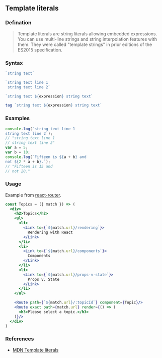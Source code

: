 ## Template literals

### Defination

> Template literals are string literals allowing embedded expressions. You can use multi-line strings and string interpolation features with them. They were called "template strings" in prior editions of the ES2015 specification.

### Syntax

```js
`string text`

`string text line 1
 string text line 2`

`string text ${expression} string text`

tag `string text ${expression} string text`
```

### Examples

```js
console.log(`string text line 1
string text line 2`);
// "string text line 1
// string text line 2"
var a = 5;
var b = 10;
console.log(`Fifteen is ${a + b} and
not ${2 * a + b}.`);
// "Fifteen is 15 and
// not 20."
```

### Usage

Example from [react-router](https://reacttraining.com/react-router/web/guides/quick-start).

```jsx
const Topics = ({ match }) => (
  <div>
    <h2>Topics</h2>
    <ul>
      <li>
        <Link to={`${match.url}/rendering`}>
          Rendering with React
        </Link>
      </li>
      <li>
        <Link to={`${match.url}/components`}>
          Components
        </Link>
      </li>
      <li>
        <Link to={`${match.url}/props-v-state`}>
          Props v. State
        </Link>
      </li>
    </ul>

    <Route path={`${match.url}/:topicId`} component={Topic}/>
    <Route exact path={match.url} render={() => (
      <h3>Please select a topic.</h3>
    )}/>
  </div>
)
```

### References

* [MDN Template literals](https://developer.mozilla.org/en-US/docs/Web/JavaScript/Reference/Template_literals)